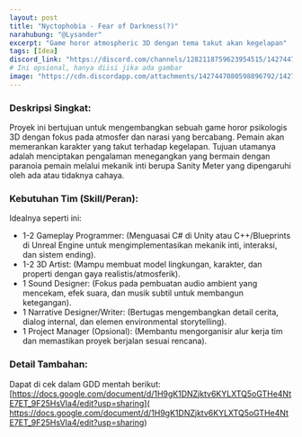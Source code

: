 ```yaml
---
layout: post
title: "Nyctophobia - Fear of Darkness(?)"
narahubung: "@Lysander" 
excerpt: "Game horor atmospheric 3D dengan tema takut akan kegelapan"
tags: [Idea]
discord_link: "https://discord.com/channels/1282118759623954515/1427447080598896792"
# Ini opsional, hanya diisi jika ada gambar
image: "https://cdn.discordapp.com/attachments/1427447080598896792/1427447080892371104/lonely-man-walking-dark-alley-260nw-1884395935.jpg?ex=68f036b0&is=68eee530&hm=faf3f422dc52424b70c3dcd6400da93b647087cd3e95d90560ddd725849cb7fb" 
---
```


### Deskripsi Singkat:
Proyek ini bertujuan untuk mengembangkan sebuah game horor psikologis 3D dengan fokus pada atmosfer dan narasi yang bercabang. Pemain akan memerankan karakter yang takut terhadap kegelapan. Tujuan utamanya adalah menciptakan pengalaman menegangkan yang bermain dengan paranoia pemain melalui mekanik inti berupa Sanity Meter yang dipengaruhi oleh ada atau tidaknya cahaya.

### Kebutuhan Tim (Skill/Peran):
Idealnya seperti ini:
* 1-2 Gameplay Programmer: (Menguasai C# di Unity atau C++/Blueprints di Unreal Engine untuk mengimplementasikan mekanik inti, interaksi, dan sistem ending).
* 1-2 3D Artist: (Mampu membuat model lingkungan, karakter, dan properti dengan gaya realistis/atmosferik).
* 1 Sound Designer: (Fokus pada pembuatan audio ambient yang mencekam, efek suara, dan musik subtil untuk membangun ketegangan).
* 1 Narrative Designer/Writer: (Bertugas mengembangkan detail cerita, dialog internal, dan elemen environmental storytelling).
* 1 Project Manager (Opsional): (Membantu mengorganisir alur kerja tim dan memastikan proyek berjalan sesuai rencana).

### Detail Tambahan:
Dapat di cek dalam GDD mentah berikut:
[https://docs.google.com/document/d/1H9gK1DNZjktv6KYLXTQ5oGTHe4NtE7ET_9F25HsVIa4/edit?usp=sharing](
https://docs.google.com/document/d/1H9gK1DNZjktv6KYLXTQ5oGTHe4NtE7ET_9F25HsVIa4/edit?usp=sharing)
